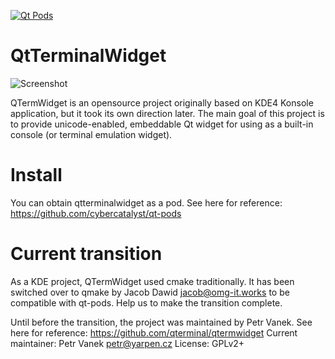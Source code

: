 [![Qt Pods](http://qt-pods.org/assets/logo.png "Qt Pods")](http://qt-pods.org)

# QtTerminalWidget
![Screenshot](https://github.com/cybercatalyst/qtterminalwidget/blob/master/screenshot.png "Screenshot")

QTermWidget is an opensource project originally based on KDE4 Konsole application,
but it took its own direction later.
The main goal of this project is to provide unicode-enabled, embeddable
Qt widget for using as a built-in console (or terminal emulation widget).

# Install
You can obtain qtterminalwidget as a pod. See here for reference:
https://github.com/cybercatalyst/qt-pods

# Current transition
As a KDE project, QTermWidget used cmake traditionally. It has been switched
over to qmake by Jacob Dawid <jacob@omg-it.works> to be compatible with qt-pods.
Help us to make the transition complete.

Until before the transition, the project was maintained by Petr Vanek.
See here for reference: https://github.com/qterminal/qtermwidget
Current maintainer: Petr Vanek <petr@yarpen.cz>
License: GPLv2+


